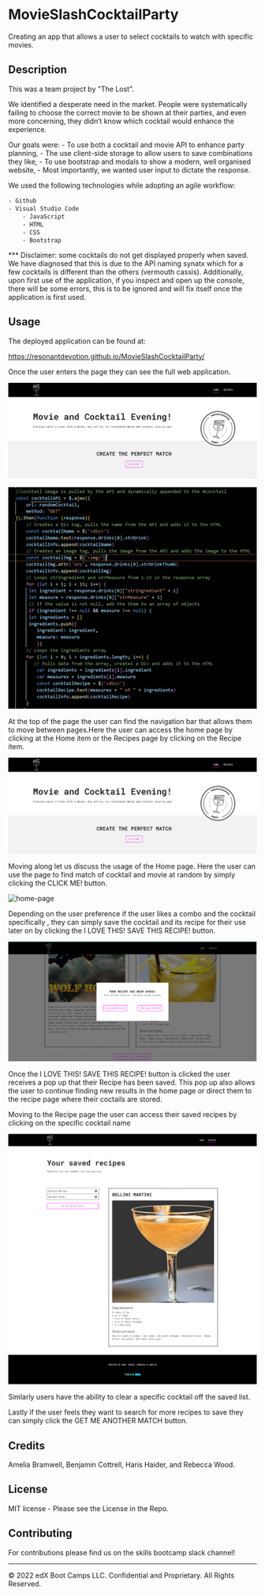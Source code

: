 # MovieSlashCocktailParty
Creating an app that allows a user to select cocktails to watch with specific movies.

## Description 
This was a team project by "The Lost".

We identified a desperate need in the market. People were systematically failing to choose the correct movie to be shown at their parties, and even more concerning, they didn’t know which cocktail would enhance the experience.

Our goals were:
    - To use both a cocktail and movie API to enhance party planning,
    - The use client-side storage to allow users to save combinations   they like,
    - To use bootstrap and modals to show a modern, well organised website,
    - Most importantly, we wanted user input to dictate the response.


We used the following technologies while adopting an agile workflow:

    - Github
    - Visual Studio Code
        - JavaScript
        - HTML
        - CSS
        - Bootstrap
        
*** Disclaimer: some cocktails do not get displayed properly when saved. We have diagnosed that this is due to the API naming synatx which for a few cocktails is different than the others (vermouth cassis). Additionally, upon first use of the application, if you inspect and open up the console, there will be some errors, this is to be ignored and will fix itself once the application is first used.


## Usage
The deployed application can be found at:

https://resonantdevotion.github.io/MovieSlashCocktailParty/ 

Once the user enters the page they can see the full web application.

![Sample-application](assets/images/sample-application.jpg)

![Sample-code](assets/images/sample-code.jpg)


At the top of the page the user can find the navigation bar that allows them to move between pages.Here the user can access the home page by clicking at the Home item or the Recipes page by clicking on the Recipe item.

![Sample-application](assets/images/sample-application.jpg)

Moving along let us discuss the usage of the Home page.
Here the user can use the page to find match of cocktail and movie at random  by simply clicking the  CLICK ME! button.

![home-page](assets/images/home-page.jpg)


Depending on the user preference if the user likes a combo and the cocktail specifically , they can simply save the cocktail and its recipe for their use later on by clicking the  I LOVE THIS! SAVE THIS RECIPE! button.

![pop-up](assets/images/pop-up.PNG)

Once the I LOVE THIS! SAVE THIS RECIPE!  button is clicked the user receives a pop up that their Recipe has been saved. This pop up also allows the user to continue finding new results in the home page or direct them to the recipe page where their coctails are stored.

Moving to the Recipe page the user can access their saved recipes by clicking on the specific cocktail name

![cocktail-Recipe](assets/images/cocktail-Recipe.png)

Simlarly users have the ability  to clear a specific cocktail off the saved list.

Lastly if the user feels they want to search for more recipes to save they can simply click the GET ME ANOTHER MATCH button.











## Credits
Amelia Bramwell, Benjamin Cottrell, Haris Haider, and Rebecca Wood.

## License
MIT license - Please see the License in the Repo.

## Contributing
For contributions please find us on the skills bootcamp slack channel!

---

© 2022 edX Boot Camps LLC. Confidential and Proprietary. All Rights Reserved.

